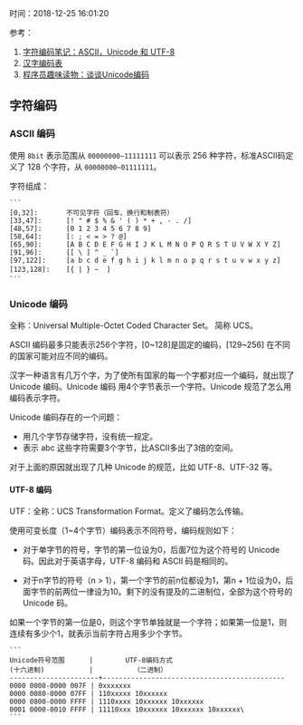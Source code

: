 时间：2018-12-25 16:01:20

参考： 

1. [字符编码笔记：ASCII，Unicode 和 UTF-8](http://www.ruanyifeng.com/blog/2007/10/ascii_unicode_and_utf-8.html)
1. [汉字编码表](http://www.chi2ko.com/tool/CJK.htm)
2. [程序员趣味读物：谈谈Unicode编码](https://www.pconline.com.cn/pcedu/empolder/gj/other/0505/616631.html)

## 字符编码 

### ASCII 编码 

使用 `8bit` 表示范围从 `00000000~11111111` 可以表示 256 种字符，标准ASCII码定义了 128 个字符，从 `00000000~01111111`。

字符组成： 

    ```
    [0,32]:       不可见字符（回车、换行和制表符）
    [33,47]:	  [! " # $ % & ' ( ) * + , - . /]
    [48,57]:	  [0 1 2 3 4 5 6 7 8 9]
    [58,64]:	  [: ; < = > ? @]
    [65,90]:	  [A B C D E F G H I J K L M N O P Q R S T U V W X Y Z]
    [91,96]:	  [[ \ ] ^ _ `]
    [97,122]:	  [a b c d e f g h i j k l m n o p q r s t u v w x y z]
    [123,128]:	  [{ | } ~  ]
    ```

### Unicode 编码 

全称：Universal Multiple-Octet Coded Character Set。 简称 UCS。

ASCII 编码最多只能表示256个字符，[0~128]是固定的编码，[129~256] 在不同的国家可能对应不同的编码。

汉字一种语言有几万个字，为了使所有国家的每一个字都对应一个编码，就出现了 Unicode 编码。Unicode 编码 用4个字节表示一个字符。Unicode 规范了怎么用编码表示字符。

Unicode 编码存在的一个问题：

* 用几个字节存储字符，没有统一规定。
* 表示 abc 这些字符需要3个字节，比ASCII多出了3倍的空间。

对于上面的原因就出现了几种 Unicode 的规范，比如 UTF-8、UTF-32 等。

#### UTF-8 编码

UTF：全称：UCS Transformation Format。定义了编码怎么传输。

使用可变长度（1~4个字节）编码表示不同符号，编码规则如下：

* 对于单字节的符号，字节的第一位设为0，后面7位为这个符号的 Unicode 码。因此对于英语字母，UTF-8 编码和 ASCII 码是相同的。

* 对于n字节的符号（n > 1），第一个字节的前n位都设为1，第n + 1位设为0，后面字节的前两位一律设为10。剩下的没有提及的二进制位，全部为这个符号的 Unicode 码。

如果一个字节的第一位是0，则这个字节单独就是一个字符；如果第一位是1，则连续有多少个1，就表示当前字符占用多少个字节。

    ```
    Unicode符号范围      |        UTF-8编码方式
    (十六进制)           |          （二进制）
    ----------------------+---------------------------------------------
    0000 0000-0000 007F | 0xxxxxxx
    0000 0080-0000 07FF | 110xxxxx 10xxxxxx
    0000 0800-0000 FFFF | 1110xxxx 10xxxxxx 10xxxxxx
    0001 0000-0010 FFFF | 11110xxx 10xxxxxx 10xxxxxx 10xxxxxx\
    ```